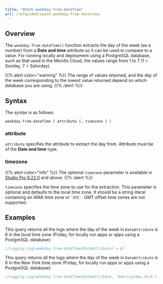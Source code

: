 ```yaml
---
title: "XPath weekday-from-dateTime"
url: /refguide9/xpath-weekday-from-datetime/
---
```


## Overview

The `weekday-from-dateTime()` function extracts the day of the week (as a number) from a **Date and time** attribute so it can be used to compare to a value. For running locally and deployment using a PostgreSQL database, such as that used in the Mendix Cloud, the values range from 1 to 7 (1 = Sunday, 7 = Saturday).

{{% alert color="warning" %}}
The range of values returned, and the day of the week corresponding to the lowest value returned depend on which database you are using.
{{% /alert %}}

## Syntax

The syntax is as follows:

```
weekday-from-dateTime ( attribute [, timezone ] )
```

### attribute

`attribute` specifies the attribute to extract the day from. Attribute must be of the **Date and time** type.

### timezone

{{% alert color="info" %}}
The optional `timezone` parameter is available in [Studio Pro 9.22.0](/releasenotes/studio-pro/9.22/) and above. 
{{% /alert %}}

`timezone` specifies the time zone to use for the extraction. This parameter is optional and defaults to the local time zone. It should be a string literal containing an IANA time zone or `'UTC'`. GMT offset time zones are not supported.

## Examples

This query returns all the logs where the day of the week in `DateAttribute` is 6 in the local time zone (Friday, for locally run apps or apps using a PostgreSQL database):

```java {linenos=false}
//Logging.Log[weekday-from-dateTime(DateAttribute) = 6]
```

This query returns all the logs where the day of the week in `DateAttribute` is 6 in the New York time zone (Friday, for locally run apps or apps using a PostgreSQL database):

```java {linenos=false}
//Logging.Log[weekday-from-dateTime(DateAttribute, 'America/New_York') = 6]
```
